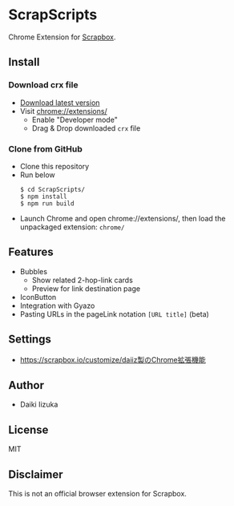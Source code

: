 # ScrapScripts

Chrome Extension for [Scrapbox](https://scrapbox.io).

## Install
### Download crx file
- [Download latest version](https://storage.googleapis.com/crx-scrap-scripts/v1.1.8.crx)
- Visit [chrome://extensions/](chrome://extensions/)
  - Enable "Developer mode"
  - Drag & Drop downloaded `crx` file


### Clone from GitHub
- Clone this repository
- Run below
  ```
  $ cd ScrapScripts/
  $ npm install
  $ npm run build
  ```
- Launch Chrome and open chrome://extensions/, then load the unpackaged extension: `chrome/`

## Features
- Bubbles
  - Show related 2-hop-link cards
  - Preview for link destination page
- IconButton
- Integration with Gyazo
- Pasting URLs in the pageLink notation `[URL title]` (beta)

## Settings
- https://scrapbox.io/customize/daiiz製のChrome拡張機能

## Author
- Daiki Iizuka

## License
MIT

## Disclaimer
This is not an official browser extension for Scrapbox.
